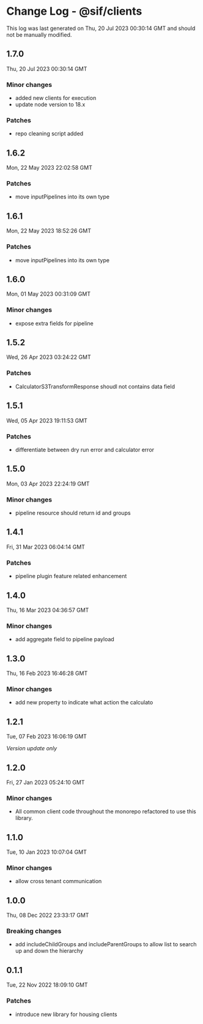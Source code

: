 # Change Log - @sif/clients

This log was last generated on Thu, 20 Jul 2023 00:30:14 GMT and should not be manually modified.

## 1.7.0
Thu, 20 Jul 2023 00:30:14 GMT

### Minor changes

- added new clients for execution
- update node version to 18.x

### Patches

- repo cleaning script added

## 1.6.2
Mon, 22 May 2023 22:02:58 GMT

### Patches

- move inputPipelines into its own type

## 1.6.1
Mon, 22 May 2023 18:52:26 GMT

### Patches

- move inputPipelines into its own type

## 1.6.0
Mon, 01 May 2023 00:31:09 GMT

### Minor changes

- expose extra fields for pipeline

## 1.5.2
Wed, 26 Apr 2023 03:24:22 GMT

### Patches

- CalculatorS3TransformResponse shoudl not contains data field

## 1.5.1
Wed, 05 Apr 2023 19:11:53 GMT

### Patches

- differentiate between dry run error and calculator error

## 1.5.0
Mon, 03 Apr 2023 22:24:19 GMT

### Minor changes

- pipeline resource should return id and groups

## 1.4.1
Fri, 31 Mar 2023 06:04:14 GMT

### Patches

- pipeline plugin feature related enhancement

## 1.4.0
Thu, 16 Mar 2023 04:36:57 GMT

### Minor changes

- add aggregate field to pipeline payload

## 1.3.0
Thu, 16 Feb 2023 16:46:28 GMT

### Minor changes

- add new property to indicate what action the calculato

## 1.2.1
Tue, 07 Feb 2023 16:06:19 GMT

_Version update only_

## 1.2.0
Fri, 27 Jan 2023 05:24:10 GMT

### Minor changes

- All common client code throughout the monorepo refactored to use this library.

## 1.1.0
Tue, 10 Jan 2023 10:07:04 GMT

### Minor changes

- allow cross tenant communication

## 1.0.0
Thu, 08 Dec 2022 23:33:17 GMT

### Breaking changes

- add includeChildGroups and includeParentGroups to allow list to search up and down the hierarchy

## 0.1.1
Tue, 22 Nov 2022 18:09:10 GMT

### Patches

- introduce new library for housing clients

